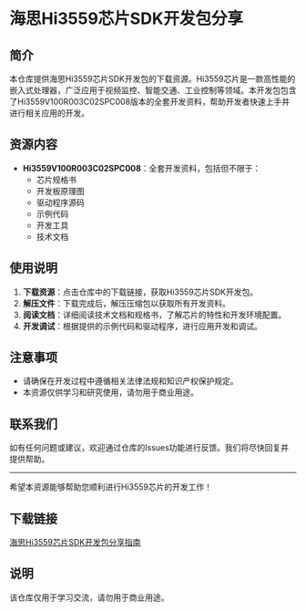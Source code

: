 # 海思Hi3559芯片SDK开发包分享

## 简介
本仓库提供海思Hi3559芯片SDK开发包的下载资源。Hi3559芯片是一款高性能的嵌入式处理器，广泛应用于视频监控、智能交通、工业控制等领域。本开发包包含了Hi3559V100R003C02SPC008版本的全套开发资料，帮助开发者快速上手并进行相关应用的开发。

## 资源内容
- **Hi3559V100R003C02SPC008**：全套开发资料，包括但不限于：
  - 芯片规格书
  - 开发板原理图
  - 驱动程序源码
  - 示例代码
  - 开发工具
  - 技术文档

## 使用说明
1. **下载资源**：点击仓库中的下载链接，获取Hi3559芯片SDK开发包。
2. **解压文件**：下载完成后，解压压缩包以获取所有开发资料。
3. **阅读文档**：详细阅读技术文档和规格书，了解芯片的特性和开发环境配置。
4. **开发调试**：根据提供的示例代码和驱动程序，进行应用开发和调试。

## 注意事项
- 请确保在开发过程中遵循相关法律法规和知识产权保护规定。
- 本资源仅供学习和研究使用，请勿用于商业用途。

## 联系我们
如有任何问题或建议，欢迎通过仓库的Issues功能进行反馈。我们将尽快回复并提供帮助。

---

希望本资源能够帮助您顺利进行Hi3559芯片的开发工作！

## 下载链接
[海思Hi3559芯片SDK开发包分享指南](https://pan.quark.cn/s/6859eafd1157)

## 说明

该仓库仅用于学习交流，请勿用于商业用途。
